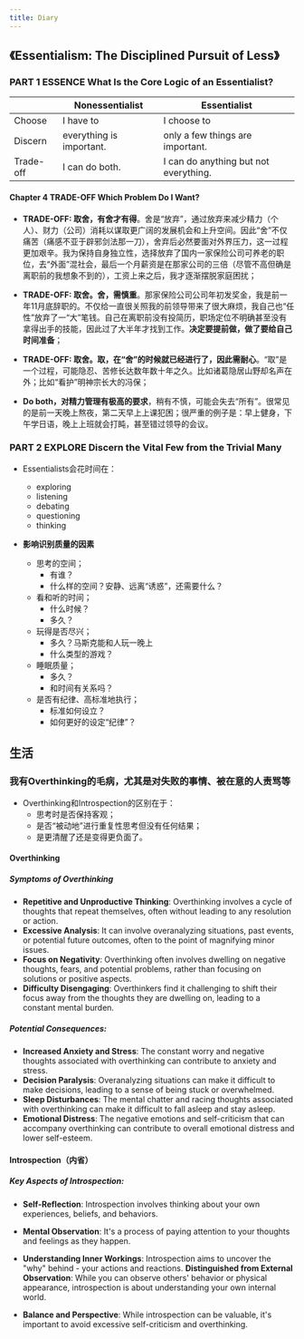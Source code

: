 ```yaml
---
title: Diary
---
```


## 《Essentialism: The Disciplined Pursuit of Less》

### PART 1 ESSENCE What Is the Core Logic of an Essentialist?

| | Nonessentialist | Essentialist |
| --- | --- | --- |
| Choose |I have to | I choose to |
| Discern | everything is important. | only a few things are important. |
| Trade-off | I can do both. | I can do anything but not everything. |

<!-- more -->
#### Chapter 4 TRADE-OFF Which Problem Do I Want?
- **TRADE-OFF: 取舍，有舍才有得**。舍是“放弃”，通过放弃来减少精力（个人）、财力（公司）消耗以谋取更广阔的发展机会和上升空间。因此“舍”不仅痛苦（痛感不亚于辟邪剑法那一刀），舍弃后必然要面对外界压力，这一过程更加艰辛。我为保持自身独立性，选择放弃了国内一家保险公司可养老的职位，去“外面”混社会，最后一个月薪资是在那家公司的三倍（尽管不高但确是离职前的我想象不到的），工资上来之后，我才逐渐摆脱家庭困扰；
- **TRADE-OFF: 取舍。舍，需慎重**。那家保险公司公司年初发奖金，我是前一年11月底辞职的。不仅给一直很关照我的前领导带来了很大麻烦，我自己也“任性”放弃了一“大”笔钱。自己在离职前没有投简历，职场定位不明确甚至没有拿得出手的技能，因此过了大半年才找到工作。**决定要提前做，做了要给自己时间准备**；
- **TRADE-OFF: 取舍。取，在“舍”的时候就已经进行了，因此需耐心**。“取”是一个过程，可能隐忍、苦修长达数年数十年之久。比如诸葛隐居山野却名声在外；比如“看护”明神宗长大的冯保；

- **Do both，对精力管理有极高的要求**，稍有不慎，可能会失去“所有”。很常见的是前一天晚上熬夜，第二天早上上课犯困；很严重的例子是：早上健身，下午学日语，晚上上班就会打盹，甚至错过领导的会议。

### PART 2 EXPLORE Discern the Vital Few from the Trivial Many

- Essentialists会花时间在：
    - exploring
    - listening
    - debating
    - questioning
    - thinking


- **影响识别质量的因素**
    - 思考的空间；
        - 有谁？
        - 什么样的空间？安静、远离“诱惑”，还需要什么？
    - 看和听的时间；
        - 什么时候？
        - 多久？
    - 玩得是否尽兴；
        - 多久？马斯克能和人玩一晚上
        - 什么类型的游戏？
    - 睡眠质量；
        - 多久？
        - 和时间有关系吗？
    - 是否有纪律、高标准地执行；
        - 标准如何设立？
        - 如何更好的设定“纪律”？

## 生活

### 我有Overthinking的毛病，尤其是对失败的事情、被在意的人责骂等

- Overthinking和Introspection的区别在于：
    - 思考时是否保持客观；
    - 是否“被动地”进行重复性思考但没有任何结果；
    - 是更清醒了还是变得更负面了。

#### Overthinking

##### Symptoms of Overthinking

- **Repetitive and Unproductive Thinking**:
Overthinking involves a cycle of thoughts that repeat themselves, often without leading to any resolution or action. 
- **Excessive Analysis**:
It can involve overanalyzing situations, past events, or potential future outcomes, often to the point of magnifying minor issues. 
- **Focus on Negativity**:
Overthinking often involves dwelling on negative thoughts, fears, and potential problems, rather than focusing on solutions or positive aspects. 
- **Difficulty Disengaging**:
Overthinkers find it challenging to shift their focus away from the thoughts they are dwelling on, leading to a constant mental burden. 

##### Potential Consequences:

- **Increased Anxiety and Stress**:
The constant worry and negative thoughts associated with overthinking can contribute to anxiety and stress. 
- **Decision Paralysis**:
Overanalyzing situations can make it difficult to make decisions, leading to a sense of being stuck or overwhelmed. 
- **Sleep Disturbances**:
The mental chatter and racing thoughts associated with overthinking can make it difficult to fall asleep and stay asleep. 
- **Emotional Distress**:
The negative emotions and self-criticism that can accompany overthinking can contribute to overall emotional distress and lower self-esteem.

#### Introspection（内省）

##### Key Aspects of Introspection:
- **Self-Reflection**:
Introspection involves thinking about your own experiences, beliefs, and behaviors. 

- **Mental Observation**:
It's a process of paying attention to your thoughts and feelings as they happen. 
- **Understanding Inner Workings**:
Introspection aims to uncover the "why" behind - your actions and reactions. 
**Distinguished from External Observation**:
While you can observe others' behavior or physical appearance, introspection is about understanding your own internal world. 
- **Balance and Perspective**:
While introspection can be valuable, it's important to avoid excessive self-criticism and overthinking.
